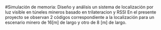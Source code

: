 #Simulación de memoria: Diseño y análisis un sistema de localización por luz visible en túneles mineros basado en trilateracion y RSSI
 En el presente proyecto se observan 2 códigos correspondiente a la localización para un escenario minero de 16[m] de largo y otro de 8 [m] de largo.
